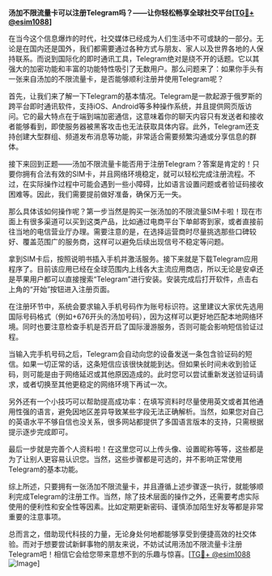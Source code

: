 **汤加不限流量卡可以注册Telegram吗？——让你轻松畅享全球社交平台[[TG💪+ @esim1088](https://t.me/s/esim1088)]**

在当今这个信息爆炸的时代，社交媒体已经成为人们生活中不可或缺的一部分。无论是在国内还是国外，我们都需要通过各种方式与朋友、家人以及世界各地的人保持联系。而说到国际化的即时通讯工具，Telegram绝对是绕不开的话题。它以其强大的加密功能和丰富的功能特性吸引了无数用户。那么问题来了：如果你手头有一张来自汤加的不限流量卡，是否能够顺利注册并使用Telegram呢？

首先，让我们来了解一下Telegram的基本情况。Telegram是一款起源于俄罗斯的跨平台即时通讯软件，支持iOS、Android等多种操作系统，并且提供网页版访问。它的最大特点在于端到端加密通信，这意味着你的聊天内容只有发送者和接收者能够看到，即使服务器被黑客攻击也无法获取具体内容。此外，Telegram还支持创建大型群组、频道发布消息等功能，非常适合需要频繁沟通或分享信息的群体。

接下来回到正题——汤加不限流量卡能否用于注册Telegram？答案是肯定的！只要你拥有合法有效的SIM卡，并且网络环境稳定，就可以轻松完成注册流程。不过，在实际操作过程中可能会遇到一些小障碍，比如语言设置问题或者验证码接收困难等。因此，我们需要提前做好准备，确保万无一失。

那么具体该如何操作呢？第一步当然是购买一张汤加的不限流量SIM卡啦！现在市面上有很多渠道可以买到这类产品，比如通过电商平台下单邮寄到家，或者直接前往当地的电信营业厅办理。需要注意的是，在选择运营商时尽量挑选那些口碑较好、覆盖范围广的服务商，这样可以避免后续出现信号不稳定等问题。

拿到SIM卡后，按照说明书插入手机并激活服务。接下来就是下载Telegram应用程序了。目前该应用已经在全球范围内上线各大主流应用商店，所以无论是安卓还是苹果用户都可以直接搜索“Telegram”进行安装。安装完成后打开软件，点击右上角的“开始”按钮进入注册页面。

在注册环节中，系统会要求输入手机号码作为账号标识符。这里建议大家优先选用国际号码格式（例如+676开头的汤加号码），因为这样可以更好地匹配本地网络环境。同时也要注意检查手机是否开启了国际漫游服务，否则可能会影响短信验证过程。

当输入完手机号码之后，Telegram会自动向您的设备发送一条包含验证码的短信。如果一切正常的话，这条短信应该很快就能到达。但如果长时间未收到验证码，则可能是由于网络延迟或其他原因造成的。此时您可以尝试重新发送验证码请求，或者切换至其他更稳定的网络环境下再试一次。

另外还有一个小技巧可以帮助提高成功率：在填写资料时尽量使用英文或者其他通用性强的语言，避免因地区差异导致某些字段无法正确解析。当然，如果您对自己的英语水平不够自信也没关系，很多网站都提供了多国语言版本的支持，只需根据提示逐步完成即可。

最后一步就是完善个人资料啦！在这里您可以上传头像、设置昵称等等，这些都是为了让别人更容易认识您。当然，这些步骤都是可选的，并不影响正常使用Telegram的基本功能。

综上所述，只要拥有一张汤加不限流量卡，并且遵循上述步骤逐一执行，就能够顺利完成Telegram的注册工作。当然，除了技术层面的操作之外，还需要考虑实际使用的便利性和安全性等因素。比如定期更新密码、谨慎添加陌生好友等都是非常重要的注意事项。

总而言之，借助现代科技的力量，无论身处何地都能够享受到便捷高效的社交体验。而对于想要尝试新鲜事物的朋友来说，不妨试试用汤加不限流量卡注册Telegram吧！相信它会给您带来意想不到的乐趣与惊喜。[[TG💪+ @esim1088](https://t.me/s/esim1088) ![Image](https://i.postimg.cc/4NQfJmqS/Snipaste-2025-05-13-00-14-12.png)]